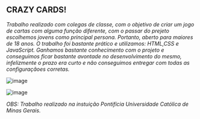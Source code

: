 ##                                                                                   CRAZY CARDS! ##

*Trabalho realizado com colegas de classe, com o objetivo de criar um jogo de cartas com alguma função diferente, com o passar do prejeto escolhemos jovens como principal persona. Portanto, aberto para maiores de 18 anos. O trabalho foi bastante prático e utilizamos: HTML,CSS e JavaScript. Ganhamos bastante conhecimento com o projeto e conseguimos ficar bastante avontade no desenvolvimento do mesmo, infelizmente o prazo era curto e não conseguimos entregar com todas as configuraçãoes corretas.*


![image](https://user-images.githubusercontent.com/80351589/147702748-1a9b0f6b-c84f-446f-be45-3e1a238abd86.png)

![image](https://user-images.githubusercontent.com/80351589/147702768-38d02358-aaeb-4fa2-b213-635be5c49e8a.png)














*OBS: Trabalho realizado na instuição Pontifícia Universidade Católica de Minas Gerais.*
